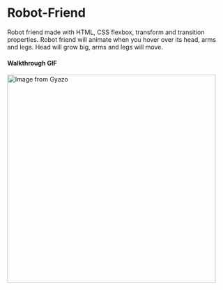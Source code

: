 # Robot-Friend
Robot friend made with HTML, CSS flexbox, transform and transition properties. 
Robot friend will animate when you hover over its head, arms and legs. Head will grow big, arms and legs will move.
<br>
#### Walkthrough GIF
<a href="https://gyazo.com/353c70f87c208f30289ee0ac653241e7"><img src="https://i.gyazo.com/353c70f87c208f30289ee0ac653241e7.gif" alt="Image from Gyazo" width="477.5"/></a>
